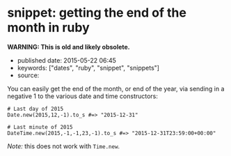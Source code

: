 snippet: getting the end of the month in ruby
=============================================

**WARNING: This is old and likely obsolete.**

-   published date: 2015-05-22 06:45
-   keywords: \[\"dates\", \"ruby\", \"snippet\", \"snippets\"\]
-   source:

You can easily get the end of the month, or end of the year, via sending in a negative 1 to the various date and time constructors:

``` {.ruby}
# Last day of 2015
Date.new(2015,12,-1).to_s #=> "2015-12-31"

# Last minute of 2015
DateTime.new(2015,-1,-1,23,-1).to_s #=> "2015-12-31T23:59:00+00:00"
```

*Note:* this does not work with `Time.new`.
